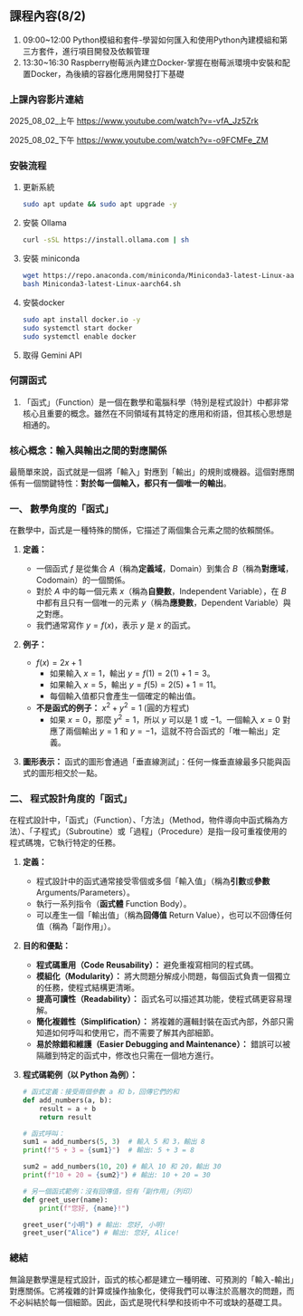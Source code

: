 ## 課程內容(8/2)
1. 09:00~12:00 Python模組和套件-學習如何匯入和使用Python內建模組和第三方套件，進行項目開發及依賴管理
2. 13:30~16:30  Raspberry樹莓派內建立Docker-掌握在樹莓派環境中安裝和配置Docker，為後續的容器化應用開發打下基礎
### 上課內容影片連結
2025_08_02_上午
https://www.youtube.com/watch?v=-vfA_Jz5Zrk

2025_08_02_下午
https://www.youtube.com/watch?v=-o9FCMFe_ZM
### 安裝流程
1. 更新系統
   ```bash
   sudo apt update && sudo apt upgrade -y
   ```
2. 安裝 Ollama
   ```bash
   curl -sSL https://install.ollama.com | sh
   ```
3. 安裝 miniconda
   ```bash
   wget https://repo.anaconda.com/miniconda/Miniconda3-latest-Linux-aarch64.sh
   bash Miniconda3-latest-Linux-aarch64.sh
   ```
4. 安裝docker
   ```bash
   sudo apt install docker.io -y
   sudo systemctl start docker
   sudo systemctl enable docker
   ```
5. 取得 Gemini API
### 何謂函式
1. 「函式」（Function）是一個在數學和電腦科學（特別是程式設計）中都非常核心且重要的概念。雖然在不同領域有其特定的應用和術語，但其核心思想是相通的。

### 核心概念：輸入與輸出之間的對應關係

最簡單來說，函式就是一個將「輸入」對應到「輸出」的規則或機器。這個對應關係有一個關鍵特性：**對於每一個輸入，都只有一個唯一的輸出**。

### 一、 數學角度的「函式」

在數學中，函式是一種特殊的關係，它描述了兩個集合元素之間的依賴關係。

1.  **定義：**
    *   一個函式 $f$ 是從集合 $A$（稱為**定義域**，Domain）到集合 $B$（稱為**對應域**，Codomain）的一個關係。
    *   對於 $A$ 中的每一個元素 $x$（稱為**自變數**，Independent Variable），在 $B$ 中都有且只有一個唯一的元素 $y$（稱為**應變數**，Dependent Variable）與之對應。
    *   我們通常寫作 $y = f(x)$，表示 $y$ 是 $x$ 的函式。

2.  **例子：**
    *   $f(x) = 2x + 1$
        *   如果輸入 $x=1$，輸出 $y=f(1) = 2(1)+1 = 3$。
        *   如果輸入 $x=5$，輸出 $y=f(5) = 2(5)+1 = 11$。
        *   每個輸入值都只會產生一個確定的輸出值。
    *   **不是函式的例子：** $x^2 + y^2 = 1$ (圓的方程式)
        *   如果 $x=0$，那麼 $y^2=1$，所以 $y$ 可以是 $1$ 或 $-1$。一個輸入 $x=0$ 對應了兩個輸出 $y=1$ 和 $y=-1$，這就不符合函式的「唯一輸出」定義。

3.  **圖形表示：** 函式的圖形會通過「垂直線測試」：任何一條垂直線最多只能與函式的圖形相交於一點。

### 二、 程式設計角度的「函式」

在程式設計中，「函式」（Function）、「方法」（Method，物件導向中函式稱為方法）、「子程式」（Subroutine）或「過程」（Procedure）是指一段可重複使用的程式碼塊，它執行特定的任務。

1.  **定義：**
    *   程式設計中的函式通常接受零個或多個「輸入值」（稱為**引數**或**參數** Arguments/Parameters）。
    *   執行一系列指令（**函式體** Function Body）。
    *   可以產生一個「輸出值」（稱為**回傳值** Return Value），也可以不回傳任何值（稱為「副作用」）。

2.  **目的和優點：**
    *   **程式碼重用（Code Reusability）：** 避免重複寫相同的程式碼。
    *   **模組化（Modularity）：** 將大問題分解成小問題，每個函式負責一個獨立的任務，使程式結構更清晰。
    *   **提高可讀性（Readability）：** 函式名可以描述其功能，使程式碼更容易理解。
    *   **簡化複雜性（Simplification）：** 將複雜的邏輯封裝在函式內部，外部只需知道如何呼叫和使用它，而不需要了解其內部細節。
    *   **易於除錯和維護（Easier Debugging and Maintenance）：** 錯誤可以被隔離到特定的函式中，修改也只需在一個地方進行。

3.  **程式碼範例（以 Python 為例）：**

    ```python
    # 函式定義：接受兩個參數 a 和 b，回傳它們的和
    def add_numbers(a, b):
        result = a + b
        return result

    # 函式呼叫：
    sum1 = add_numbers(5, 3)  # 輸入 5 和 3，輸出 8
    print(f"5 + 3 = {sum1}")  # 輸出: 5 + 3 = 8

    sum2 = add_numbers(10, 20) # 輸入 10 和 20，輸出 30
    print(f"10 + 20 = {sum2}") # 輸出: 10 + 20 = 30

    # 另一個函式範例：沒有回傳值，但有「副作用」（列印）
    def greet_user(name):
        print(f"您好, {name}!")

    greet_user("小明") # 輸出: 您好, 小明!
    greet_user("Alice") # 輸出: 您好, Alice!
    ```

### 總結

無論是數學還是程式設計，函式的核心都是建立一種明確、可預測的「輸入-輸出」對應關係。它將複雜的計算或操作抽象化，使得我們可以專注於高層次的問題，而不必糾結於每一個細節。因此，函式是現代科學和技術中不可或缺的基礎工具。